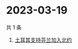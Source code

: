 # 2023-03-19

共 1 条

<!-- BEGIN ZHIHUSEARCH -->
<!-- 最后更新时间 Sun Mar 19 2023 02:08:21 GMT+0800 (China Standard Time) -->
1. [土耳其支持芬兰加入北约](https://www.zhihu.com/search?q=土耳其支持芬兰加入北约)
<!-- END ZHIHUSEARCH -->
